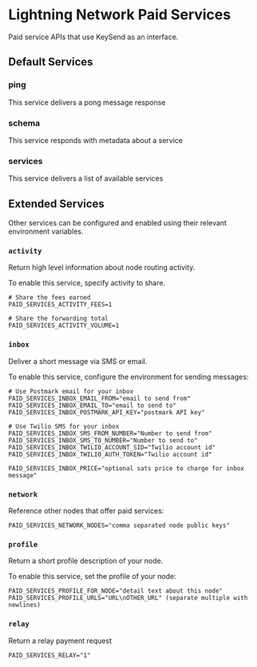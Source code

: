 # Lightning Network Paid Services

Paid service APIs that use KeySend as an interface.

## Default Services

### ping

This service delivers a pong message response

### schema

This service responds with metadata about a service

### services

This service delivers a list of available services

## Extended Services

Other services can be configured and enabled using their relevant environment variables.

### `activity`

Return high level information about node routing activity.

To enable this service, specify activity to share.

```
# Share the fees earned
PAID_SERVICES_ACTIVITY_FEES=1

# Share the forwarding total
PAID_SERVICES_ACTIVITY_VOLUME=1
```

### `inbox`

Deliver a short message via SMS or email.

To enable this service, configure the environment for sending messages:

```
# Use Postmark email for your inbox
PAID_SERVICES_INBOX_EMAIL_FROM="email to send from"
PAID_SERVICES_INBOX_EMAIL_TO="email to send to"
PAID_SERVICES_INBOX_POSTMARK_API_KEY="postmark API key"

# Use Twilio SMS for your inbox
PAID_SERVICES_INBOX_SMS_FROM_NUMBER="Number to send from"
PAID_SERVICES_INBOX_SMS_TO_NUMBER="Number to send to"
PAID_SERVICES_INBOX_TWILIO_ACCOUNT_SID="Twilio account id"
PAID_SERVICES_INBOX_TWILIO_AUTH_TOKEN="Twilio account id"

PAID_SERVICES_INBOX_PRICE="optional sats price to charge for inbox message"
```

### `network`

Reference other nodes that offer paid services:

```
PAID_SERVICES_NETWORK_NODES="comma separated node public keys"
```

### `profile`

Return a short profile description of your node.

To enable this service, set the profile of your node:

```
PAID_SERVICES_PROFILE_FOR_NODE="detail text about this node"
PAID_SERVICES_PROFILE_URLS="URL\nOTHER_URL" (separate multiple with newlines)
```

### `relay`

Return a relay payment request

```
PAID_SERVICES_RELAY="1"
```
